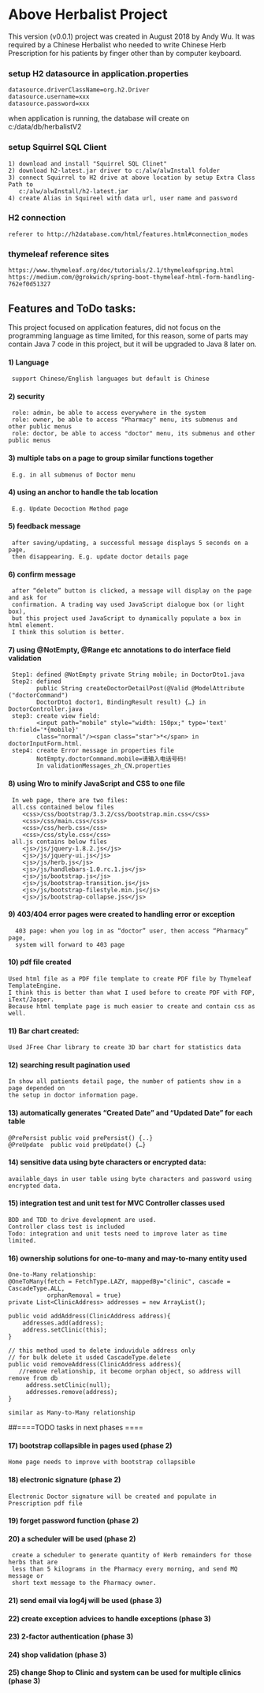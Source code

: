 # Above Herbalist Project
This version (v0.0.1) project was created in August 2018 by Andy Wu.
It was required by a Chinese Herbalist who needed to write Chinese Herb Prescription for 
his patients by finger other than by computer keyboard. 

### setup H2 datasource in application.properties
    datasource.driverClassName=org.h2.Driver
    datasource.username=xxx  
    datasource.password=xxx

when application is running, the database will create on c:/data/db/herbalistV2

### setup Squirrel SQL Client
    1) download and install "Squirrel SQL Clinet"
    2) download h2-latest.jar driver to c:/alw/alwInstall folder
    3) connect Squirrel to H2 drive at above location by setup Extra Class Path to 
       c:/alw/alwInstall/h2-latest.jar
    4) create Alias in Squireel with data url, user name and password

### H2 connection
    referer to http://h2database.com/html/features.html#connection_modes

### thymeleaf reference sites
    https://www.thymeleaf.org/doc/tutorials/2.1/thymeleafspring.html
    https://medium.com/@grokwich/spring-boot-thymeleaf-html-form-handling-762ef0d51327

## Features and ToDo tasks:

This project focused on application features, did not focus on the programming language as time limited, for this reason, some of parts may contain Java 7 code in this project, but it will be upgraded to Java 8 later on.
#### 1) Language 
     support Chinese/English languages but default is Chinese
#### 2) security
     role: admin, be able to access everywhere in the system
     role: owner, be able to access "Pharmacy" menu, its submenus and other public menus
     role: doctor, be able to access "doctor" menu, its submenus and other public menus
#### 3) multiple tabs on a page to group similar functions together
     E.g. in all submenus of Doctor menu
#### 4) using an anchor to handle the tab location
     E.g. Update Decoction Method page
#### 5) feedback message
     after saving/updating, a successful message displays 5 seconds on a page,
     then disappearing. E.g. update doctor details page
#### 6) confirm message
     after “delete” button is clicked, a message will display on the page and ask for 
     confirmation. A trading way used JavaScript dialogue box (or light box), 
     but this project used JavaScript to dynamically populate a box in html element. 
     I think this solution is better.
#### 7) using @NotEmpty, @Range etc annotations to do interface field validation 
     Step1: defined @NotEmpty private String mobile; in DoctorDto1.java
     Step2: defined 
            public String createDoctorDetailPost(@Valid @ModelAttribute ("doctorCommand")
            DoctorDto1 doctor1, BindingResult result) {…} in DoctorController.java 
     step3: create view field: 
            <input path="mobile" style="width: 150px;" type='text' th:field='*{mobile}' 
            class="normal"/><span class="star">*</span> in doctorInputForm.html. 
     step4: create Error message in properties file
            NotEmpty.doctorCommand.mobile=请输入电话号码!
            In validationMessages_zh_CN.properties 
#### 8) using Wro to minify JavaScript and CSS to one file
     In web page, there are two files:
     all.css contained below files
        <css>/css/bootstrap/3.3.2/css/bootstrap.min.css</css>
        <css>/css/main.css</css>
        <css>/css/herb.css</css>
        <css>/css/style.css</css>
     all.js contains below files
        <js>/js/jquery-1.8.2.js</js>
        <js>/js/jquery-ui.js</js>
        <js>/js/herb.js</js>
        <js>/js/handlebars-1.0.rc.1.js</js>
        <js>/js/bootstrap.js</js>
        <js>/js/bootstrap-transition.js</js>
        <js>/js/bootstrap-filestyle.min.js</js>
        <js>/js/bootstrap-collapse.jss</js>
#### 9) 403/404 error pages were created to handling error or exception   
      403 page: when you log in as “doctor” user, then access “Pharmacy” page,
      system will forward to 403 page
#### 10) pdf file created
    Used html file as a PDF file template to create PDF file by Thymeleaf TemplateEngine. 
    I think this is better than what I used before to create PDF with FOP, iText/Jasper. 
    Because html template page is much easier to create and contain css as well.
#### 11) Bar chart created:
    Used JFree Char library to create 3D bar chart for statistics data
#### 12) searching result pagination used
    In show all patients detail page, the number of patients show in a page depended on
    the setup in doctor information page. 
#### 13) automatically generates “Created Date” and “Updated Date” for each table
    @PrePersist public void prePersist() {..}
    @PreUpdate  public void preUpdate() {…}
#### 14) sensitive data using byte characters or encrypted data:
    available_days in user table using byte characters and password using encrypted data.
#### 15) integration test and unit test for MVC Controller classes used
    BDD and TDD to drive development are used. 
    Controller class test is included
    Todo: integration and unit tests need to improve later as time limited. 
#### 16) ownership solutions for one-to-many and may-to-many entity used
    One-to-Many relationship:
    @OneToMany(fetch = FetchType.LAZY, mappedBy="clinic", cascade = CascadeType.ALL,
               orphanRemoval = true)
    private List<ClinicAddress> addresses = new ArrayList();

    public void addAddress(ClinicAddress address){
        addresses.add(address);
        address.setClinic(this);
    }

    // this method used to delete induvidule address only
    // for bulk delete it usded CascadeType.delete
    public void removeAddress(ClinicAddress address){
       //remove relationship, it become orphan object, so address will remove from db
         address.setClinic(null); 
         addresses.remove(address); 
    }

    similar as Many-to-Many relationship
##====TODO tasks in next phases ====
#### 17) bootstrap collapsible in pages used (phase 2)
    Home page needs to improve with bootstrap collapsible
#### 18) electronic signature (phase 2)
    Electronic Doctor signature will be created and populate in Prescription pdf file
#### 19) forget password function (phase 2)
#### 20) a scheduler will be used (phase 2)
     create a scheduler to generate quantity of Herb remainders for those herbs that are
     less than 5 kilograms in the Pharmacy every morning, and send MQ message or
     short text message to the Pharmacy owner.
#### 21) send email via log4j will be used (phase 3)
#### 22) create exception advices to handle exceptions (phase 3)
#### 23) 2-factor authentication (phase 3)
#### 24) shop validation (phase 3)
#### 25) change Shop to Clinic and system can be used for multiple clinics (phase 3)

